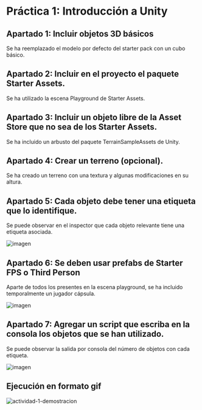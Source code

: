 # Práctica 1: Introducción a Unity

## Apartado 1: Incluir objetos 3D básicos
Se ha reemplazado el modelo por defecto del starter pack con un cubo básico.
## Apartado 2: Incluir en el proyecto el paquete Starter Assets.
Se ha utilizado la escena Playground de Starter Assets.
## Apartado 3: Incluir un objeto libre de la Asset Store que no sea de los Starter Assets.
Se ha incluido un arbusto del paquete TerrainSampleAssets de Unity.
## Apartado 4: Crear un terreno (opcional).
Se ha creado un terreno con una textura y algunas modificaciones en su altura.
## Apartado 5: Cada objeto debe tener una etiqueta que lo identifique.
Se puede observar en el inspector que cada objeto relevante tiene una etiqueta asociada.

![imagen](https://github.com/Francisco-Marques-Armas/Interfaces_Inteligentes/assets/72305337/b9cb4674-5918-4261-93a8-d8dce70a49d4)



## Apartado 6: Se deben usar prefabs de Starter FPS o Third Person
Aparte de todos los presentes en la escena playground, se ha incluido temporalmente un jugador cápsula.

![imagen](https://github.com/Francisco-Marques-Armas/Interfaces_Inteligentes/assets/72305337/7b20df56-989d-465f-b7c3-57154816cbdd)


## Apartado 7: Agregar un script que escriba en la consola los objetos que se han utilizado.
Se puede observar la salida por consola del número de objetos con cada etiqueta.

![imagen](https://github.com/Francisco-Marques-Armas/Interfaces_Inteligentes/assets/72305337/888cecc2-d6e1-4166-b09b-c682b58975bf)

## Ejecución en formato gif

![actividad-1-demostracion](https://github.com/Francisco-Marques-Armas/Interfaces_Inteligentes/assets/72305337/0e2af5cc-e74e-4ce7-9739-b9318600553d)
